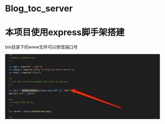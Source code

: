# Blog_toc_server

# 本项目使用express脚手架搭建

bin目录下的www文件可以修改端口号

<img src="./public/images/readmeSrc/modifyPort.png">


